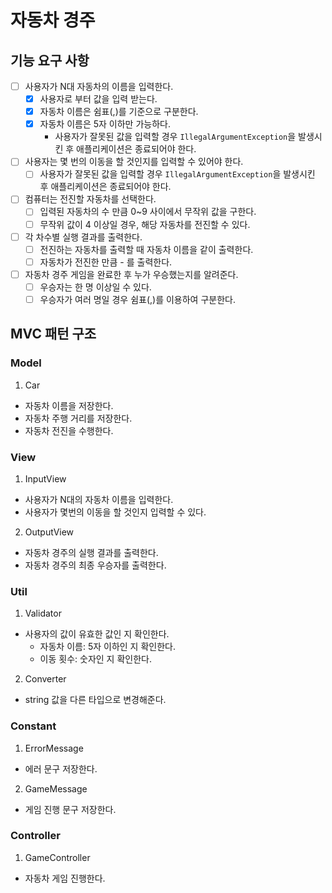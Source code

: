 # 자동차 경주

## 기능 요구 사항
- [ ] 사용자가 N대 자동차의 이름을 입력한다.
  - [x] 사용자로 부터 값을 입력 받는다.
  - [x] 자동차 이름은 쉼표(,)를 기준으로 구분한다.
  - [x] 자동차 이름은 5자 이하만 가능하다.
    - 사용자가 잘못된 값을 입력할 경우 `IllegalArgumentException`을 발생시킨 후 애플리케이션은 종료되어야 한다.
- [ ] 사용자는 몇 번의 이동을 할 것인지를 입력할 수 있어야 한다.
  - [ ] 사용자가 잘못된 값을 입력할 경우 `IllegalArgumentException`을 발생시킨 후 애플리케이션은 종료되어야 한다.
- [ ] 컴퓨터는 전진할 자동차를 선택한다.
  - [ ] 입력된 자동차의 수 만큼 0~9 사이에서 무작위 값을 구한다.  
  - [ ] 무작위 값이 4 이상일 경우, 해당 자동차를 전진할 수 있다.
- [ ] 각 차수별 실행 결과를 출력한다.
  - [ ] 전진하는 자동차를 출력할 때 자동차 이름을 같이 출력한다.
  - [ ] 자동차가 전진한 만큼 - 를 출력한다.
- [ ] 자동차 경주 게임을 완료한 후 누가 우승했는지를 알려준다.
  - [ ] 우승자는 한 명 이상일 수 있다.
  - [ ] 우승자가 여러 명일 경우 쉼표(,)를 이용하여 구분한다.

## MVC 패턴 구조
### Model
1. Car 
- 자동차 이름을 저장한다.
- 자동차 주행 거리를 저장한다.
- 자동차 전진을 수행한다.

### View
1. InputView
- 사용자가 N대의 자동차 이름을 입력한다.
- 사용자가 몇번의 이동을 할 것인지 입력할 수 있다.

2. OutputView
- 자동차 경주의 실행 결과를 출력한다.
- 자동차 경주의 최종 우승자를 출력한다.

### Util
1. Validator
- 사용자의 값이 유효한 값인 지 확인한다.
  - 자동차 이름: 5자 이하인 지 확인한다. 
  - 이동 횟수: 숫자인 지 확인한다.
2. Converter
- string 값을 다른 타입으로 변경해준다.

### Constant
1. ErrorMessage
- 에러 문구 저장한다.

2. GameMessage
- 게임 진행 문구 저장한다.

### Controller
1. GameController
- 자동차 게임 진행한다.